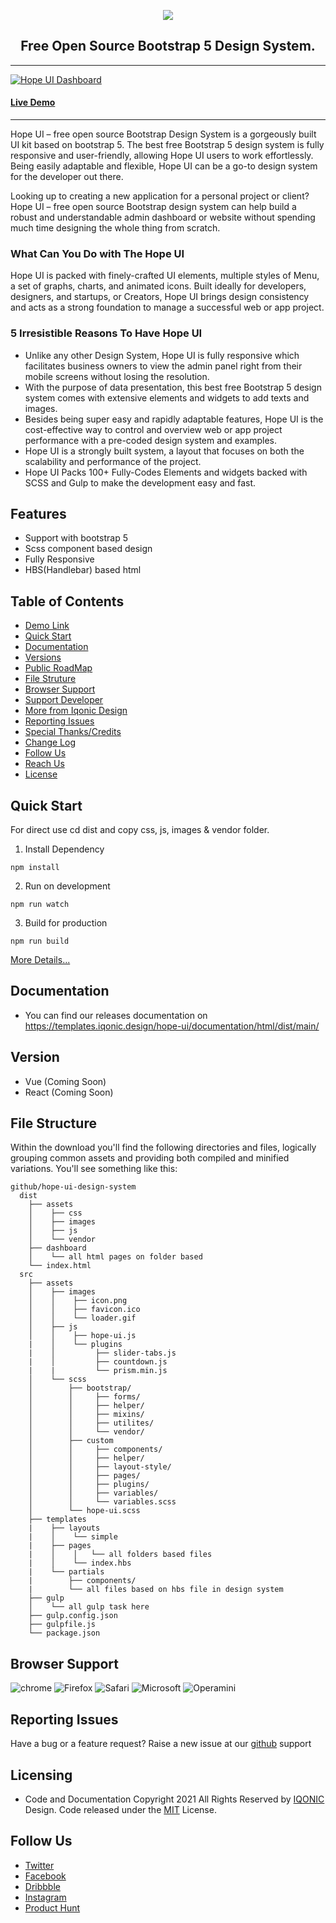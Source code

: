 <p align="center">
  <a hre="https://hopeui.iqonic.design/" title="Hope UI">
    <img src="https://assets.iqonic.design/hope-ui/github/logo.png" />
  </a>
</p>

<h2 align="center">Free Open Source Bootstrap 5 Design System.</h2>

------------

<a href="https://templates.iqonic.design/hope-ui/html/dist" title="Hope UI Dashboard">
  <img src="https://assets.iqonic.design/hope-ui/github/rtl-mode-min.png" alt="Hope UI Dashboard" />
</a>

#### [Live Demo](https://templates.iqonic.design/hope-ui/html/dist/ "Live Demo")

------------

Hope UI – free open source Bootstrap Design System is a gorgeously built UI kit based on bootstrap 5. The best free Bootstrap 5 design system is fully responsive and user-friendly, allowing Hope UI users to work effortlessly.
Being easily adaptable and flexible, Hope UI can be a go-to design system for the developer out there.

Looking up to creating a new application for a personal project or client? Hope UI – free open source Bootstrap design system can help build a robust and understandable admin dashboard or website without spending much time designing the whole thing from scratch.

### What Can You Do with The Hope UI

Hope UI is packed with finely-crafted UI elements, multiple styles of Menu, a set of graphs, charts, and animated icons.
Built ideally for developers, designers, and startups, or Creators, Hope UI brings design consistency and acts as a strong foundation to manage a successful web or app project.

### 5 Irresistible Reasons To Have Hope UI
- Unlike any other Design System, Hope UI is fully responsive which facilitates business owners to view the admin panel right from their mobile screens without losing the resolution.
- With the purpose of data presentation, this best free Bootstrap 5 design system comes with extensive elements and widgets to add texts and images. 
- Besides being super easy and rapidly adaptable features, Hope UI is the cost-effective way to control and overview web or app project performance with a pre-coded design system and examples.
- Hope UI is a strongly built system, a layout that focuses on both the scalability and performance of the project.
- Hope UI Packs 100+ Fully-Codes Elements and widgets backed with SCSS and Gulp to make the development easy and fast.


## Features

- Support with bootstrap 5
- Scss component based design
- Fully Responsive
- HBS(Handlebar) based html

## Table of Contents

- [Demo Link](https://templates.iqonic.design/hope-ui/design-system/dist/)
- [Quick Start](#quick-start)
- [Documentation](#documentation)
- [Versions](#version)
- [Public RoadMap](https://iqonic.design/hopeui-roadmap/)
- [File Struture](#file-structure)
- [Browser Support](#browser-support)
- [Support Developer](#supportdeveloper)
- [More from Iqonic Design](https://iqonic.design/)
- [Reporting Issues](#reporting-issues)
- [Special Thanks/Credits](https://templates.iqonic.design/hope-ui/documentation/html/dist/main/sourceAndCredit.html)
- [Change Log](https://templates.iqonic.design/hope-ui/documentation/html/dist/main/change-log.html)
- [Follow Us](#follow-us-ref)
- [Reach Us](https://iqonic.design/contact-us/)
- [License](#licensing)

## Quick Start

For direct use cd dist and copy css, js, images & vendor folder.

1. Install Dependency
```
npm install
```

2. Run on development 
```
npm run watch
```
3. Build for production
```
npm run build
```
[More Details...](https://templates.iqonic.design/hope-ui/documentation/html/dist/main/gulp.html)
## Documentation
- You can find our releases documentation on https://templates.iqonic.design/hope-ui/documentation/html/dist/main/

## Version
- Vue (Coming Soon)
- React (Coming Soon)

## File Structure
Within the download you'll find the following directories and files, logically grouping common assets and providing both compiled and minified variations. You'll see something like this:
```
github/hope-ui-design-system
  dist
    ├── assets
    │    ├── css
    │    ├── images
    │    ├── js
    │    └── vendor
    ├── dashboard
    │    └── all html pages on folder based
    └── index.html
  src
    ├── assets
    │    ├── images
    │    │    ├── icon.png
    │    │    ├── favicon.ico
    │    │    └── loader.gif
    │    ├── js
    │    │    ├── hope-ui.js
    |    │    └── plugins
    |    │         ├── slider-tabs.js
    |    │         ├── countdown.js
    |    |         └── prism.min.js
    │    └── scss
    │        ├── bootstrap/
    │        │     ├── forms/
    │        │     ├── helper/
    │        │     ├── mixins/
    │        │     ├── utilites/
    │        │     └── vendor/
    │        ├── custom
    │        │     ├── components/
    │        │     ├── helper/
    │        │     ├── layout-style/
    │        │     ├── pages/
    │        │     ├── plugins/
    │        │     ├── variables/
    │        │     └── variables.scss
    │        └── hope-ui.scss
    ├── templates
    |    ├── layouts
    |    │    └── simple
    |    ├── pages
    |    │    │   └── all folders based files
    |    │    └── index.hbs
    |    └── partials
    |        ├── components/
    |        └── all files based on hbs file in design system
    ├── gulp
    │    └── all gulp task here
    ├── gulp.config.json
    ├── gulpfile.js
    └── package.json
```

## Browser Support
![chrome](https://assets.iqonic.design/hope-ui/github/chrome.png)
![Firefox](https://assets.iqonic.design/hope-ui/github/Firefox.png)
![Safari](https://assets.iqonic.design/hope-ui/github/Safari.png)
![Microsoft](https://assets.iqonic.design/hope-ui/github/Microsoft%20edge.png)
![Operamini](https://assets.iqonic.design/hope-ui/github/Operamini.png)
## Reporting Issues
Have a bug or a feature request? Raise a new issue at our [github](https://github.com/iqonicdesignofficial/hope-ui-design-system/issues) support

## Licensing
- Code and Documentation Copyright 2021 All Rights Reserved by [IQONIC](https://iqonic.design/) Design. Code released under the [MIT](https://iqonic.design/licenses/) License.

## Follow Us
- [Twitter](https://twitter.com/iqonicdesign)
- [Facebook](https://www.facebook.com/iqonicdesign/)
- [Dribbble](https://dribbble.com/IqonicDesign)
- [Instagram](https://www.instagram.com/iqonicdesign/)
- [Product Hunt](https://www.producthunt.com/posts/iqonic-design)
